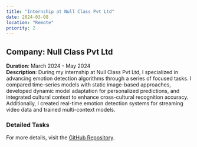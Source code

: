 ```yaml
---
title: "Internship at Null Class Pvt Ltd"
date: 2024-03-08
location: "Remote"
priority: 2
---
```


## Company: Null Class Pvt Ltd
**Duration**: March 2024 - May 2024  
**Description**: During my internship at Null Class Pvt Ltd, I specialized in advancing emotion detection algorithms through a series of focused tasks. I compared time-series models with static image-based approaches, developed dynamic model adaptation for personalized predictions, and integrated cultural context to enhance cross-cultural recognition accuracy. Additionally, I created real-time emotion detection systems for streaming video data and trained multi-context models.


### Detailed Tasks
For more details, visit the [GitHub Repository](https://github.com/B3CODER/Emotion_detection_task).
